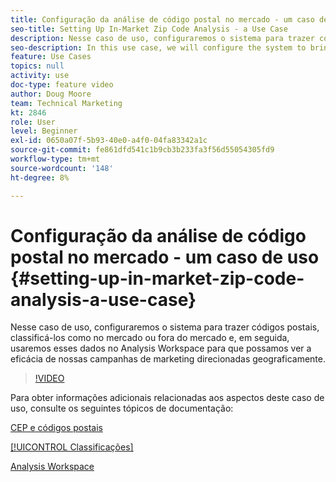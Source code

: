 ```yaml
---
title: Configuração da análise de código postal no mercado - um caso de uso
seo-title: Setting Up In-Market Zip Code Analysis - a Use Case
description: Nesse caso de uso, configuraremos o sistema para trazer códigos postais, classificá-los como no mercado ou fora do mercado e, em seguida, usaremos esses dados no Analysis Workspace para que possamos ver a eficácia de nossas campanhas de marketing direcionadas geograficamente.
seo-description: In this use case, we will configure the system to bring in zip codes, classify them as in-market or out-of-market, and then use this data in Analysis Workspace so that we can see the effectiveness of our geo-targeted marketing campaigns.
feature: Use Cases
topics: null
activity: use
doc-type: feature video
author: Doug Moore
team: Technical Marketing
kt: 2846
role: User
level: Beginner
exl-id: 0650a07f-5b93-40e0-a4f0-04fa83342a1c
source-git-commit: fe861dfd541c1b9cb3b233fa3f56d55054305fd9
workflow-type: tm+mt
source-wordcount: '148'
ht-degree: 8%

---
```


# Configuração da análise de código postal no mercado - um caso de uso {#setting-up-in-market-zip-code-analysis-a-use-case}

Nesse caso de uso, configuraremos o sistema para trazer códigos postais, classificá-los como no mercado ou fora do mercado e, em seguida, usaremos esses dados no Analysis Workspace para que possamos ver a eficácia de nossas campanhas de marketing direcionadas geograficamente.

>[!VIDEO](https://video.tv.adobe.com/v/27052/?quality=12)

Para obter informações adicionais relacionadas aos aspectos deste caso de uso, consulte os seguintes tópicos de documentação:

[CEP e códigos postais](https://experienceleague.adobe.com/docs/analytics/components/dimensions/zip-code.html?lang=en)

[[!UICONTROL Classificações]](https://experienceleague.adobe.com/docs/analytics/components/classifications/c-classifications.html?lang=en)

[Analysis Workspace](https://experienceleague.adobe.com/docs/analytics/analyze/analysis-workspace/home.html?lang=pt-BR)
